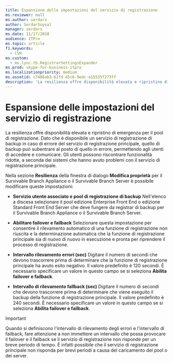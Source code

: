 ```yaml
---
title: Espansione delle impostazioni del servizio di registrazione
ms.reviewer: null
ms.author: serdars
author: SerdarSoysal
manager: serdars
ms.date: 11/17/2018
audience: ITPro
ms.topic: article
f1.keywords:
  - CSH
ms.custom:
  - ms.lync.tb.RegistrarSettingsExpander
ms.prod: skype-for-business-itpro
ms.localizationpriority: medium
ms.assetid: c7486ab3-61fd-45c6-9edc-a15535f273ff
description: 'La resilienza offre disponibilità elevata e ripristino di emergenza per il pool di registrazione. Dato che è disponibile un servizio di registrazione di backup in caso di errore del servizio di registrazione principale, quello di backup può subentrare al posto di quello in errore, permettendo agli utenti di accedere e comunicare. Gli utenti possono riscontrare funzionalità ridotte, a seconda dei sistemi che hanno avuto problemi con il servizio di registrazione principale.'
---
```


# <a name="registrar-settings-expander"></a>Espansione delle impostazioni del servizio di registrazione
 
La resilienza offre disponibilità elevata e ripristino di emergenza per il pool di registrazione. Dato che è disponibile un servizio di registrazione di backup in caso di errore del servizio di registrazione principale, quello di backup può subentrare al posto di quello in errore, permettendo agli utenti di accedere e comunicare. Gli utenti possono riscontrare funzionalità ridotte, a seconda dei sistemi che hanno avuto problemi con il servizio di registrazione principale.
  
Nella sezione **Resilienza** della finestra di dialogo **Modifica proprietà** per il Survivable Branch Appliance o il Survivable Branch Server è possibile modificare queste impostazioni:
  
- **Servizio utente associato e pool di registrazione di backup** Nell'elenco a discesa selezionare il pool edizione Enterprise Front End o edizione Standard Front End Server che deve fungere da registrar di backup per il Survivable Branch Appliance o il Survivable Branch Server.
    
- **Abilitare failover e failback** Selezionare questa impostazione per consentire il rilevamento automatico di una funzione di registrazione non riuscita e la determinazione automatica che la funzione di registrazione principale sia di nuovo di nuovo in esecuzione e pronta per riprendere il processo di registrazione.
    
- **Intervallo rilevamento errori (sec)** Digitare il numero di secondi che devono trascorrere prima di determinare che la funzione di registrazione principale ha avuto esito negativo. Il valore predefinito è 120 secondi. È necessario specificare un valore in questo campo se si seleziona **Abilita failover e failback**.
    
- **Intervallo di rilevamento fallback (sec)** Digitare il numero di secondi che devono trascorrere prima di determinare che viene eseguito il backup della funzione di registrazione principale. Il valore predefinito è 240 secondi. È necessario specificare un valore in questo campo se si seleziona **Abilita failover e failback**.
    
> [!IMPORTANT]
> Quando si definiscono l'intervallo di rilevamento degli errori e l'intervallo di failback, fare attenzione a non immettere un intervallo che possa provocare il failover e il failback se il servizio di registrazione non risponde per un breve periodo di tempo. È infatti possibile che il servizio di registrazione principale non risponda per brevi periodi a causa del caricamento del pool o dei server. 
  

